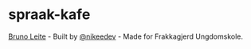 # spraak-kafe

[Bruno Leite](https://www.google.com/search?q=bruno+leite) - Built by [@nikeedev](https://github.com/nikeedev) - Made for Frakkagjerd Ungdomskole.
